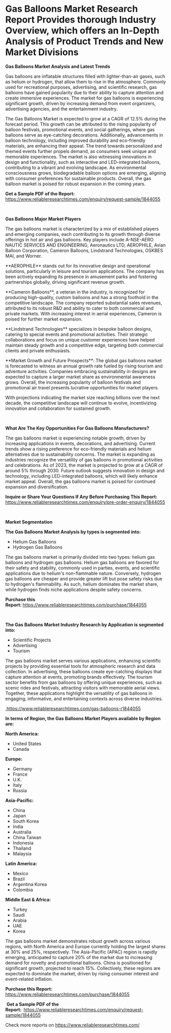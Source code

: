 <p><h1>Gas Balloons Market Research Report Provides thorough Industry Overview, which offers an In-Depth Analysis of Product Trends and New Market Divisions</h1></p><p><strong>Gas Balloons Market Analysis and Latest Trends</strong></p>
<p><p>Gas balloons are inflatable structures filled with lighter-than-air gases, such as helium or hydrogen, that allow them to rise in the atmosphere. Commonly used for recreational purposes, advertising, and scientific research, gas balloons have gained popularity due to their ability to capture attention and create immersive experiences. The market for gas balloons is experiencing significant growth, driven by increasing demand from event organizers, advertising agencies, and the entertainment industry.</p><p>The Gas Balloons Market is expected to grow at a CAGR of 12.5% during the forecast period. This growth can be attributed to the rising popularity of balloon festivals, promotional events, and social gatherings, where gas balloons serve as eye-catching decorations. Additionally, advancements in balloon technology, including improved durability and eco-friendly materials, are enhancing their appeal. The trend towards personalized and themed events further propels demand, as consumers seek unique and memorable experiences. The market is also witnessing innovations in design and functionality, such as interactive and LED-integrated balloons, contributing to a vibrant and evolving landscape. As environmental consciousness grows, biodegradable balloon options are emerging, aligning with consumer preferences for sustainable products. Overall, the gas balloon market is poised for robust expansion in the coming years.</p></p>
<p><strong>Get a Sample PDF of the Report:&nbsp;</strong> <a href="https://www.reliableresearchtimes.com/enquiry/request-sample/1844055?utm_campaign=2325&utm_medium=2&utm_source=Github&utm_content=ia&utm_term=18022025&utm_id=gas-balloons">https://www.reliableresearchtimes.com/enquiry/request-sample/1844055</a></p>
<p>&nbsp;</p>
<p><strong>Gas Balloons Major Market Players</strong></p>
<p><p>The gas balloons market is characterized by a mix of established players and emerging companies, each contributing to its growth through diverse offerings in hot air and gas balloons. Key players include A-NSE-AERO NAUTIC SERVICES AND ENGINEERING, Aeronautics LTD, AEROPHILE, Avian Balloon Corporation, Cameron Balloons, Lindstrand Technologies, OSKBES MAI, and Worner.</p><p>**AEROPHILE** stands out for its innovative design and operational solutions, particularly in leisure and tourism applications. The company has been actively expanding its presence in amusement parks and fostering partnerships globally, driving significant revenue growth.</p><p>**Cameron Balloons**, a veteran in the industry, is recognized for producing high-quality, custom balloons and has a strong foothold in the competitive landscape. The company reported substantial sales revenues, attributed to its robust R&D and ability to cater to both commercial and private markets. With increasing interest in aerial experiences, Cameron is poised for further market expansion.</p><p>**Lindstrand Technologies** specializes in bespoke balloon designs, catering to special events and promotional activities. Their strategic collaborations and focus on unique customer experiences have helped maintain steady growth and a competitive edge, targeting both commercial clients and private enthusiasts.</p><p>**Market Growth and Future Prospects**: The global gas balloons market is forecasted to witness an annual growth rate fueled by rising tourism and adventure activities. Companies embracing sustainability in designs are expected to capture a larger market share as environmental awareness grows. Overall, the increasing popularity of balloon festivals and promotional air travel presents lucrative opportunities for market players.</p><p>With projections indicating the market size reaching billions over the next decade, the competitive landscape will continue to evolve, incentivizing innovation and collaboration for sustained growth.</p></p>
<p>&nbsp;</p>
<p><strong>What Are The Key Opportunities For Gas Balloons Manufacturers?</strong></p>
<p><p>The gas balloons market is experiencing notable growth, driven by increasing applications in events, decorations, and advertising. Current trends show a rising preference for eco-friendly materials and helium alternatives due to sustainability concerns. The market is expanding as industries recognize the versatility of gas balloons in promotional activities and celebrations. As of 2023, the market is projected to grow at a CAGR of around 5% through 2030. Future outlook suggests innovation in design and technology, including LED-integrated balloons, which will likely enhance market appeal. Overall, the gas balloons market is poised for continued expansion and diversification.</p></p>
<p><strong>Inquire or Share Your Questions If Any Before Purchasing This Report:</strong> <a href="https://www.reliableresearchtimes.com/enquiry/pre-order-enquiry/1844055?utm_campaign=2325&utm_medium=2&utm_source=Github&utm_content=ia&utm_term=18022025&utm_id=gas-balloons">https://www.reliableresearchtimes.com/enquiry/pre-order-enquiry/1844055</a></p>
<p>&nbsp;</p>
<p><strong>Market Segmentation</strong></p>
<p><strong>The Gas Balloons Market Analysis by types is segmented into:</strong></p>
<p><ul><li>Helium Gas Balloons</li><li>Hydrogen Gas Balloons</li></ul></p>
<p><p>The gas balloons market is primarily divided into two types: helium gas balloons and hydrogen gas balloons. Helium gas balloons are favored for their safety and stability, commonly used in parties, events, and scientific applications due to helium's non-flammable nature. Conversely, hydrogen gas balloons are cheaper and provide greater lift but pose safety risks due to hydrogen's flammability. As such, helium dominates the market share, while hydrogen finds niche applications despite safety concerns.</p></p>
<p><strong>Purchase this Report:&nbsp;</strong><a href="https://www.reliableresearchtimes.com/purchase/1844055?utm_campaign=2325&utm_medium=2&utm_source=Github&utm_content=ia&utm_term=18022025&utm_id=gas-balloons">https://www.reliableresearchtimes.com/purchase/1844055</a></p>
<p>&nbsp;</p>
<p><strong>The Gas Balloons Market Industry Research by Application is segmented into:</strong></p>
<p><ul><li>Scientific Projects</li><li>Advertising</li><li>Tourism</li></ul></p>
<p><p>The gas balloons market serves various applications, enhancing scientific projects by providing essential tools for atmospheric research and data collection. In advertising, these balloons create eye-catching displays that capture attention at events, promoting brands effectively. The tourism sector benefits from gas balloons by offering unique experiences, such as scenic rides and festivals, attracting visitors with memorable aerial views. Together, these applications highlight the versatility of gas balloons in engaging, informative, and entertaining contexts across diverse industries.</p></p>
<p><a href="https://www.reliableresearchtimes.com/gas-balloons-r1844055?utm_campaign=2325&utm_medium=2&utm_source=Github&utm_content=ia&utm_term=18022025&utm_id=gas-balloons">&nbsp;https://www.reliableresearchtimes.com/gas-balloons-r1844055</a></p>
<p><strong>In terms of Region, the Gas Balloons Market Players available by Region are:</strong></p>
<p>
    <p> <strong> North America: </strong>
        <ul>
            <li>United States</li>
            <li>Canada</li>
        </ul>
        </p> 
    <p> <strong> Europe: </strong>
        <ul>
            <li>Germany</li>
            <li>France</li>
            <li>U.K.</li>
            <li>Italy</li>
            <li>Russia</li>
        </ul>
        </p> 
    <p> <strong> Asia-Pacific: </strong>
        <ul>
            <li>China</li>
            <li>Japan</li>
            <li>South Korea</li>
            <li>India</li>
            <li>Australia</li>
            <li>China Taiwan</li>
            <li>Indonesia</li>
            <li>Thailand</li>
            <li>Malaysia</li>
        </ul>
        </p> 
    <p> <strong> Latin America: </strong>
        <ul>
            <li>Mexico</li>
            <li>Brazil</li>
            <li>Argentina Korea</li>
            <li>Colombia</li>
        </ul>
        </p> 
    <p> <strong> Middle East & Africa: </strong>
        <ul>
            <li>Turkey</li>
            <li>Saudi</li>
            <li>Arabia</li>
            <li>UAE</li>
            <li>Korea</li>
        </ul>
    </p>
    </p>
<p><p>The gas balloons market demonstrates robust growth across various regions, with North America and Europe currently holding the largest shares at 30% and 25%, respectively. The Asia-Pacific (APAC) region is rapidly emerging, anticipated to capture 20% of the market due to increasing demand for novelty and promotional balloons. China is positioned for significant growth, projected to reach 15%. Collectively, these regions are expected to dominate the market, driven by rising consumer interest and event-related inflation.</p></p>
<p><strong>Purchase this Report: </strong><a href="https://www.reliableresearchtimes.com/purchase/1844055?utm_campaign=2325&utm_medium=2&utm_source=Github&utm_content=ia&utm_term=18022025&utm_id=gas-balloons">https://www.reliableresearchtimes.com/purchase/1844055</a></p>
<p>&nbsp;<strong>Get a Sample PDF of the Report:&nbsp;&nbsp;</strong><a href="https://www.reliableresearchtimes.com/enquiry/request-sample/1844055?utm_campaign=2325&utm_medium=2&utm_source=Github&utm_content=ia&utm_term=18022025&utm_id=gas-balloons">https://www.reliableresearchtimes.com/enquiry/request-sample/1844055</a></p>
<p><strong></strong></p>
<p>Check more reports on <a href="https://www.reliableresearchtimes.com/?utm_campaign=2325&utm_medium=2&utm_source=Github&utm_content=ia&utm_term=18022025&utm_id=gas-balloons">https://www.reliableresearchtimes.com/</a></p>